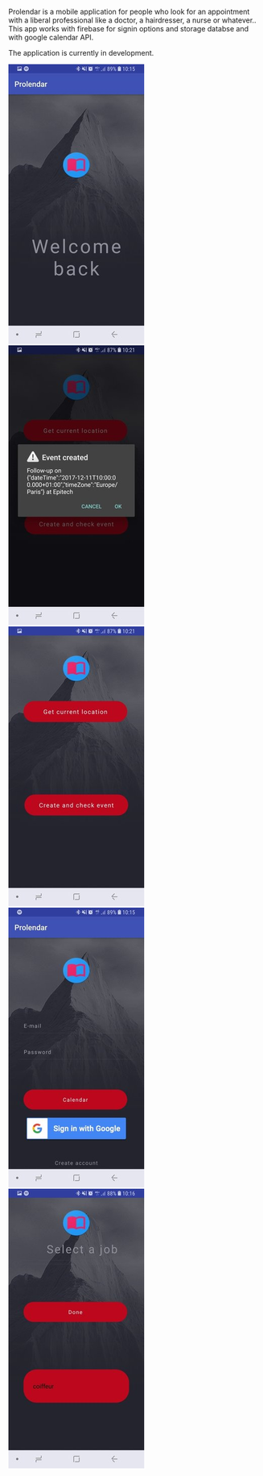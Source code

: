 Prolendar is a mobile application for people who look for an appointment with a liberal professional like a doctor, 
a hairdresser, a nurse or whatever..
This app works with firebase for signin options and storage databse and with google calendar API.

The application is currently in development.

![alt text](https://raw.githubusercontent.com/alexandre-thauvin/prolendar/master/android/screen/sc1.jpg)
![alt text](https://raw.githubusercontent.com/alexandre-thauvin/prolendar/master/android/screen/sc2.jpg)
![alt text](https://raw.githubusercontent.com/alexandre-thauvin/prolendar/master/android/screen/sc3.jpg)
![alt text](https://raw.githubusercontent.com/alexandre-thauvin/prolendar/master/android/screen/sc4.jpg)
![alt text](https://raw.githubusercontent.com/alexandre-thauvin/prolendar/master/android/screen/sc5.jpg)

